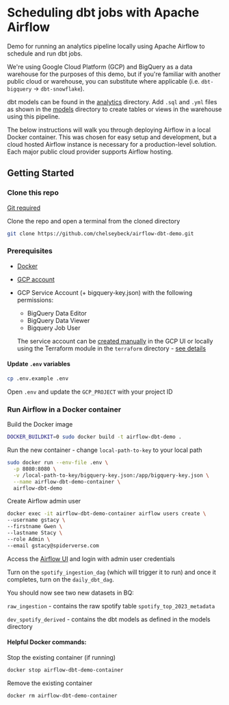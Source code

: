 # Scheduling dbt jobs with Apache Airflow

Demo for running an analytics pipeline locally using Apache Airflow to schedule and run dbt jobs.

We're using Google Cloud Platform (GCP) and BigQuery as a data warehouse for the purposes of this demo, but if you're familiar with another public cloud or warehouse, you can substitute where applicable (i.e. `dbt-bigquery` -> `dbt-snowflake`).

dbt models can be found in the [analytics](/analytics) directory. Add `.sql` and `.yml` files as shown in the [models](/analytics/models) directory to create tables or views in the warehouse using this pipeline.

The below instructions will walk you through deploying Airflow in a local Docker container. This was chosen for easy setup and development, but a cloud hosted Airflow instance is necessary for a production-level solution. Each major public cloud provider supports Airflow hosting.

## Getting Started

### Clone this repo 
[Git required](https://git-scm.com/book/en/v2/Getting-Started-Installing-Git)

Clone the repo and open a terminal from the cloned directory

```bash
git clone https://github.com/chelseybeck/airflow-dbt-demo.git
```

### Prerequisites
- [Docker](https://docs.docker.com/engine/install/)
- [GCP account](https://cloud.google.com/solutions/smb)
- GCP Service Account (+ bigquery-key.json) with the following permissions:
  - BigQuery Data Editor
  - BigQuery Data Viewer
  - Bigquery Job User

  The service account can be [created manually](https://cloud.google.com/iam/docs/service-accounts-create#creating) in the GCP UI or locally using the Terraform module in the `terraform` directory - [see details](/terraform/README.md)

#### Update `.env` variables

```bash
cp .env.example .env
```

Open `.env` and update the `GCP_PROJECT` with your project ID

### Run Airflow in a Docker container

Build the Docker image
```bash
DOCKER_BUILDKIT=0 sudo docker build -t airflow-dbt-demo .
```

Run the new container - change `local-path-to-key` to your local path
```bash
sudo docker run --env-file .env \
  -p 8080:8080 \
  -v /local-path-to-key/bigquery-key.json:/app/bigquery-key.json \
  --name airflow-dbt-demo-container \
  airflow-dbt-demo
```


Create Airflow admin user
```bash
docker exec -it airflow-dbt-demo-container airflow users create \
--username gstacy \
--firstname Gwen \
--lastname Stacy \
--role Admin \
--email gstacy@spiderverse.com
```

Access the [Airflow UI](http://0.0.0.0:8080/home) and login with admin user credentials

Turn on the `spotify_ingestion_dag` (which will trigger it to run) and once it completes, turn on the `daily_dbt_dag`. 

You should now see two new datasets in BQ:

`raw_ingestion` - contains the raw spotify table `spotify_top_2023_metadata`

`dev_spotify_derived` - contains the dbt models as defined in the models directory

#### Helpful Docker commands:

Stop the existing container (if running)
```bash
docker stop airflow-dbt-demo-container
```

Remove the existing container
```bash
docker rm airflow-dbt-demo-container
```
